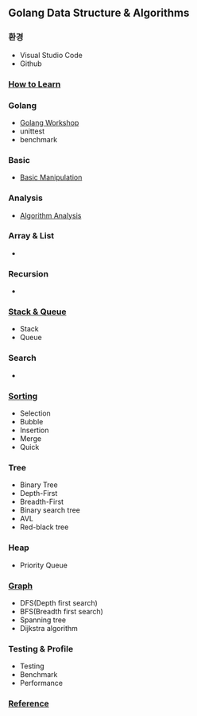 ## Golang Data Structure & Algorithms
### 환경
 * Visual Studio Code
 * Github


### [How to Learn](HowToLearn.md)

### Golang
 * [Golang Workshop](https://github.com/jeyong/goworkshop)
 * unittest
 * benchmark

### Basic
 * [Basic Manipulation](BasicManipulation.md)

### Analysis
 * [Algorithm Analysis](AlgorithmAnalysis.md)

### Array & List
 * 

### Recursion 
 * 

### [Stack & Queue](StackAndQueue/README.md)
 * Stack
 * Queue

### Search
 * 

### [Sorting](Sorting/README.md)
 * Selection
 * Bubble
 * Insertion
 * Merge
 * Quick

### Tree
 * Binary Tree
 * Depth-First
 * Breadth-First
 * Binary search tree
 * AVL
 * Red-black tree

### Heap
 * Priority Queue

### [Graph](Graph/README.md)
 * DFS(Depth first search)
 * BFS(Breadth first search)
 * Spanning tree
 * Dijkstra algorithm

### Testing & Profile
 * Testing
 * Benchmark
 * Performance
### [Reference](Reference.md)

